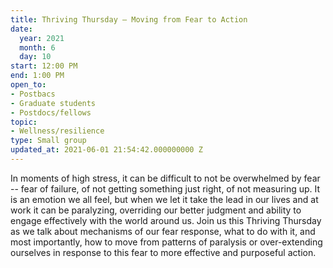 ```yaml
---
title: Thriving Thursday – Moving from Fear to Action
date:
  year: 2021
  month: 6
  day: 10
start: 12:00 PM
end: 1:00 PM
open_to:
- Postbacs
- Graduate students
- Postdocs/fellows
topic:
- Wellness/resilience
type: Small group
updated_at: 2021-06-01 21:54:42.000000000 Z
---
```

In moments of high stress, it can be difficult to not be overwhelmed by
fear -- fear of failure, of not getting something just right, of not
measuring up. It is an emotion we all feel, but when we let it take the
lead in our lives and at work it can be paralyzing, overriding our
better judgment and ability to engage effectively with the world around
us. Join us this Thriving Thursday as we talk about mechanisms of our
fear response, what to do with it, and most importantly, how to move
from patterns of paralysis or over-extending ourselves in response to
this fear to more effective and purposeful action.  
